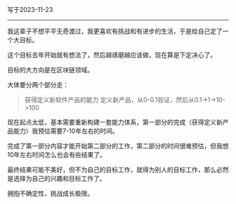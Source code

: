 写于2023-11-23

-----

我这辈子不想平平无奇渡过，我更喜欢有挑战和有进步的生活，于是给自己定了一个大目标。

这个目标去年开始就有想法了，然后越琢磨越应该做，现在算是下定决心了。

目标的大方向是在区块链领域。

大体要分两个部分走：
>获得定义新软件产品的能力
>定义新产品，从0-0.1验证，然后从0.1->1->10->100

现在起点太低，基本需要重新构建一套能力体系，第一部分的完成（获得定义新产品能力）我预估需要7-10年左右的时间。

完成了第一部分内容才能开始第二部分的工作，第二部分的时间很难预估，但我想10年左右时间怎么也会有些结果了。

最终结果可能不美好，但不为自己的目标工作，就得为别人的目标工作，那么必然是选择为自己的兴趣和目标工作了。

拥抱不确定性，挑战成长极限。
